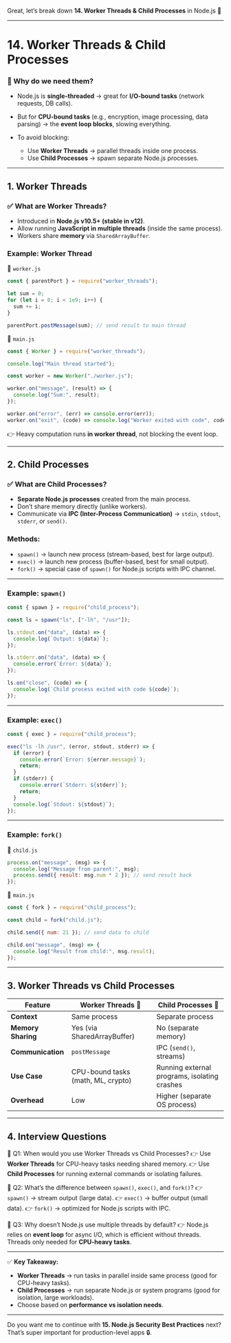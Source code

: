 Great, let’s break down **14. Worker Threads & Child Processes** in Node.js 🚀

---

# **14. Worker Threads & Child Processes**

### 📌 Why do we need them?

* Node.js is **single-threaded** → great for **I/O-bound tasks** (network requests, DB calls).
* But for **CPU-bound tasks** (e.g., encryption, image processing, data parsing) → the **event loop blocks**, slowing everything.
* To avoid blocking:

  * Use **Worker Threads** → parallel threads inside one process.
  * Use **Child Processes** → spawn separate Node.js processes.

---

## **1. Worker Threads**

### ✅ What are Worker Threads?

* Introduced in **Node.js v10.5+ (stable in v12)**.
* Allow running **JavaScript in multiple threads** (inside the same process).
* Workers share **memory** via `SharedArrayBuffer`.

### Example: Worker Thread

📂 `worker.js`

```js
const { parentPort } = require("worker_threads");

let sum = 0;
for (let i = 0; i < 1e9; i++) {
  sum += i;
}

parentPort.postMessage(sum); // send result to main thread
```

📂 `main.js`

```js
const { Worker } = require("worker_threads");

console.log("Main thread started");

const worker = new Worker("./worker.js");

worker.on("message", (result) => {
  console.log("Sum:", result);
});

worker.on("error", (err) => console.error(err));
worker.on("exit", (code) => console.log("Worker exited with code", code));
```

👉 Heavy computation runs **in worker thread**, not blocking the event loop.

---

## **2. Child Processes**

### ✅ What are Child Processes?

* **Separate Node.js processes** created from the main process.
* Don’t share memory directly (unlike workers).
* Communicate via **IPC (Inter-Process Communication)** → `stdin`, `stdout`, `stderr`, or `send()`.

### Methods:

* `spawn()` → launch new process (stream-based, best for large output).
* `exec()` → launch new process (buffer-based, best for small output).
* `fork()` → special case of `spawn()` for Node.js scripts with IPC channel.

---

### Example: `spawn()`

```js
const { spawn } = require("child_process");

const ls = spawn("ls", ["-lh", "/usr"]);

ls.stdout.on("data", (data) => {
  console.log(`Output: ${data}`);
});

ls.stderr.on("data", (data) => {
  console.error(`Error: ${data}`);
});

ls.on("close", (code) => {
  console.log(`Child process exited with code ${code}`);
});
```

---

### Example: `exec()`

```js
const { exec } = require("child_process");

exec("ls -lh /usr", (error, stdout, stderr) => {
  if (error) {
    console.error(`Error: ${error.message}`);
    return;
  }
  if (stderr) {
    console.error(`Stderr: ${stderr}`);
    return;
  }
  console.log(`Stdout: ${stdout}`);
});
```

---

### Example: `fork()`

📂 `child.js`

```js
process.on("message", (msg) => {
  console.log("Message from parent:", msg);
  process.send({ result: msg.num * 2 }); // send result back
});
```

📂 `main.js`

```js
const { fork } = require("child_process");

const child = fork("child.js");

child.send({ num: 21 }); // send data to child

child.on("message", (msg) => {
  console.log("Result from child:", msg.result);
});
```

---

## **3. Worker Threads vs Child Processes**

| Feature            | Worker Threads 🧵                  | Child Processes 🍼                           |
| ------------------ | ---------------------------------- | -------------------------------------------- |
| **Context**        | Same process                       | Separate process                             |
| **Memory Sharing** | Yes (via SharedArrayBuffer)        | No (separate memory)                         |
| **Communication**  | `postMessage`                      | IPC (`send()`, streams)                      |
| **Use Case**       | CPU-bound tasks (math, ML, crypto) | Running external programs, isolating crashes |
| **Overhead**       | Low                                | Higher (separate OS process)                 |

---

## **4. Interview Questions**

🔹 Q1: When would you use Worker Threads vs Child Processes?
👉 Use **Worker Threads** for CPU-heavy tasks needing shared memory.
👉 Use **Child Processes** for running external commands or isolating failures.

🔹 Q2: What’s the difference between `spawn()`, `exec()`, and `fork()`?
👉 `spawn()` → stream output (large data).
👉 `exec()` → buffer output (small data).
👉 `fork()` → optimized for Node.js scripts with IPC.

🔹 Q3: Why doesn’t Node.js use multiple threads by default?
👉 Node.js relies on **event loop** for async I/O, which is efficient without threads. Threads only needed for **CPU-heavy tasks**.

---

✅ **Key Takeaway:**

* **Worker Threads** → run tasks in parallel inside same process (good for CPU-heavy tasks).
* **Child Processes** → run separate Node.js or system programs (good for isolation, large workloads).
* Choose based on **performance vs isolation needs**.

---

Do you want me to continue with **15. Node.js Security Best Practices** next? That’s super important for production-level apps 🔒.
